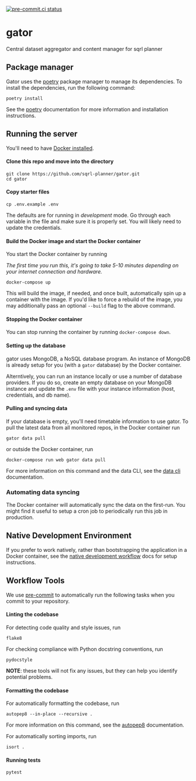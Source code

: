 [![pre-commit.ci status](https://results.pre-commit.ci/badge/github/sqrl-planner/gator/main.svg)](https://results.pre-commit.ci/latest/github/sqrl-planner/gator/main)

# gator
Central dataset aggregator and content manager for sqrl planner

## Package manager
Gator uses the [poetry](https://python-poetry.org/) package manager to manage its dependencies. To install the dependencies, run the following command:
```
poetry install
```
See the [poetry](https://python-poetry.org/) documentation for more information and
installation instructions.

## Running the server
You'll need to have [Docker installed](https://docs.docker.com/get-docker/).

#### Clone this repo and move into the directory
```shell
git clone https://github.com/sqrl-planner/gator.git
cd gator
```

#### Copy starter files
```shell
cp .env.example .env
```
The defaults are for running in *development* mode. Go through each variable in the file and make sure it is properly set. You will likely need to update the credentials.

#### Build the Docker image and start the Docker container

You start the Docker container by running

*The first time you run this, it's going to take 5-10 minutes depending on your internet connection and hardware.*
```shell
docker-compose up
```
This will build the image, if needed, and once built, automatically spin up a container with the image. If you'd like to force a rebuild of the image, you may additionally pass an optional ``--build`` flag to the above command.

#### Stopping the Docker container

You can stop running the container by running ``docker-compose down``.

#### Setting up the database

gator uses MongoDB, a NoSQL database program. An instance of MongoDB is already setup for you (with a ``gator`` database) by the Docker container.

Alterntively, you can run an instance locally or use a number of database providers. If you do so, create an empty database on your MongoDB instance and update the ``.env`` file with your instance information (host, credentials, and db name).

#### Pulling and syncing data

If your database is empty, you'll need timetable information to use gator. To pull the latest data from all monitored repos, in the Docker container run
```shell
gator data pull
```
or outside the Docker container, run
```shell
docker-compose run web gator data pull
```

For more information on this command and the data CLI, see the [data cli](/docs/data_cli.md) documentation.

### Automating data syncing

The Docker container will automatically sync the data on the first-run. You might find it useful to setup a cron job to periodically run this job in production.

## Native Development Environment
If you prefer to work natively, rather than bootstrapping the application in a Docker container, see the [native development workflow](docs/develop-native.md) docs for setup instructions.

## Workflow Tools
We use [pre-commit](https://pre-commit.com/) to automatically run the following tasks when you commit to your repository.

#### Linting the codebase
For detecting code quality and style issues, run
```
flake8
```
For checking compliance with Python docstring conventions, run
```
pydocstyle
```

**NOTE**: these tools will not fix any issues, but they can help you identify potential problems.


#### Formatting the codebase
For automatically formatting the codebase, run
```
autopep8 --in-place --recursive .
```
For more information on this command, see the [autopep8](https://pypi.python.org/pypi/autopep8) documentation.

For automatically sorting imports, run
```
isort .
```

#### Running tests
````
pytest
````
